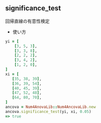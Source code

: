 significance_test
-----------------
回帰直線の有意性検定

* 使い方

```ruby
yi = [
    [3, 5, 3],
    [3, 3, 8],
    [2, 2, 2],
    [3, 4, 2],
    [1, 2, 0],
]
xi = [
   [35, 38, 39],
   [36, 39, 54],
   [40, 45, 39],
   [47, 52, 48],
   [64, 80, 70],
]
ancova = Num4AnovaLib::Num4AncovaLib.new
ancova.significance_test(yi, xi, 0.05)
=> true
```


